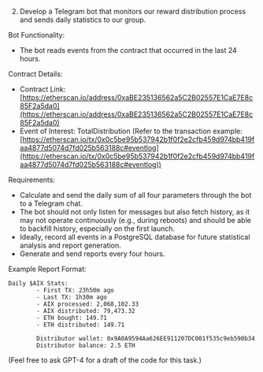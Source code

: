 2) Develop a Telegram bot that monitors our reward distribution process and sends daily statistics to our group.

Bot Functionality:
- The bot reads events from the contract that occurred in the last 24 hours.

Contract Details:
- Contract Link: [https://etherscan.io/address/0xaBE235136562a5C2B02557E1CaE7E8c85F2a5da0](https://etherscan.io/address/0xaBE235136562a5C2B02557E1CaE7E8c85F2a5da0)
- Event of Interest: TotalDistribution (Refer to the transaction example: [https://etherscan.io/tx/0x0c5be95b537942b1f0f2e2cfb459d974bb419faa4877d5074d7fd025b563188c#eventlog](https://etherscan.io/tx/0x0c5be95b537942b1f0f2e2cfb459d974bb419faa4877d5074d7fd025b563188c#eventlog))

Requirements:
- Calculate and send the daily sum of all four parameters through the bot to a Telegram chat.
- The bot should not only listen for messages but also fetch history, as it may not operate continuously (e.g., during reboots) and should be able to backfill history, especially on the first launch.
- Ideally, record all events in a PostgreSQL database for future statistical analysis and report generation.
- Generate and send reports every four hours.

Example Report Format:
```
Daily $AIX Stats:
        - First TX: 23h50m ago
        - Last TX: 1h30m ago
        - AIX processed: 2,068,102.33
        - AIX distributed: 79,473.32
        - ETH bought: 149.71
        - ETH distributed: 149.71
        
        Distributor wallet: 0x9A0A9594Aa626EE911207DC001f535c9eb590b34
        Distributor balance: 2.5 ETH
```
(Feel free to ask GPT-4 for a draft of the code for this task.)